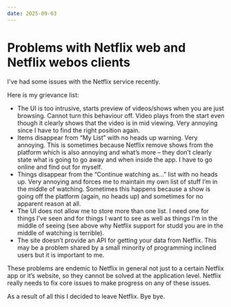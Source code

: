```yaml
---
date: 2025-09-03
---
```


# Problems with Netflix web and Netflix webos clients
I've had some issues with the Netflix service recently.


Here is my grievance list:

* The UI is too intrusive, starts preview of videos/shows when you are just browsing. Cannot turn this behaviour off.
Video plays from the start even though it clearly shows that the video is in mid viewing. Very annoying since I have to find the right position again.
* Items disappear from “My List” with no heads up warning. Very annoying. This is sometimes because Netflix remove shows from the platform which is also annoying and what’s more – they don’t clearly state what is going to go away and when inside the app. I have to go online and find out for myself.
* Things disappear from the “Continue watching as…” list with no heads up. Very annoying and forces me to maintain my own list of stuff I’m in the middle of watching. Sometimes this happens because a show is going off the platform (again, no heads up) and sometimes for no apparent reason at all.
* The UI does not allow me to store more than one list. I need one for things I’ve seen and for things I want to see as well as things I’m in the middle of seeing (see above why Netflix support for studd you are in the middle of watching is terrible).
* The site doesn’t provide an API for getting your data from Netflix. This may be a problem shared by a small minority of programming inclined users but it is important to me.

These problems are endemic to Netflix in general not just to a certain Netflix app or it’s website, so they cannot be solved at the application level. Netflix really needs to fix core issues to make progress on any of these issues.

As a result of all this I decided to leave Netflix. Bye bye.
